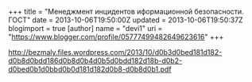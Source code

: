 +++
title = "Менеджмент инцидентов иформационной безопасности. ГОСТ"
date = 2013-10-06T19:50:00Z
updated = 2013-10-06T19:50:37Z
blogimport = true 
[author]
	name = "devi1"
	uri = "https://www.blogger.com/profile/05777499482649623616"
+++

<a href="http://bezmaly.files.wordpress.com/2013/10/d0b3d0bed181d182-d0b8d0bdd186d0b8d0b4d0b5d0bdd182d18b-d0b2-d0bed0b1d0bbd0b0d181d182d0b8-d0b8d0b1.pdf">http://bezmaly.files.wordpress.com/2013/10/d0b3d0bed181d182-d0b8d0bdd186d0b8d0b4d0b5d0bdd182d18b-d0b2-d0bed0b1d0bbd0b0d181d182d0b8-d0b8d0b1.pdf</a>
